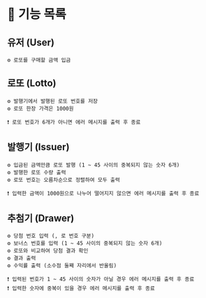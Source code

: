 # 📄 기능 목록

## 유저 (User)

    ⚙ 로또를 구매할 금액 입금

## 로또 (Lotto)

    ⚙ 발행기에서 발행된 로또 번호를 저장
    ⚙ 로또 한장 가격은 1000원

    ❗ 로또 번호가 6개가 아니면 에러 메시지를 출력 후 종료

## 발행기 (Issuer)

    ⚙ 입금된 금액만큼 로또 발행 (1 ~ 45 사이의 중복되지 않는 숫자 6개)
    ⚙ 발행한 로또 수량 출력
    ⚙ 로또 번호는 오름차순으로 정렬하여 모두 출력

    ❗ 입력한 금액이 1000원으로 나누어 떨어지지 않으면 에러 메시지를 출력 후 종료

## 추첨기 (Drawer)

    ⚙ 당첨 번호 입력 (, 로 번호 구분)
    ⚙ 보너스 번호를 입력 (1 ~ 45 사이의 중복되지 않는 숫자 6개)
    ⚙ 로또와 비교하여 당첨 결과 확인
    ⚙ 결과 출력
    ⚙ 수익률 출력 (소수점 둘째 자리에서 반올림)

    ❗ 입력된 번호가 1 ~ 45 사이의 숫자가 아닐 경우 에러 메시지를 출력 후 종료
    ❗ 입력한 숫자에 중복이 있을 경우 에러 메시지를 출력 후 종료
